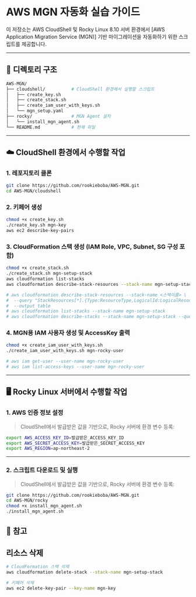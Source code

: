 # AWS MGN 자동화 실습 가이드

이 저장소는 AWS CloudShell 및 Rocky Linux 8.10 서버 환경에서 [AWS Application Migration Service (MGN)] 기반 마이그레이션을 자동화하기 위한 스크립트를 제공합니다.

---

## 📁 디렉토리 구조

```bash
AWS-MGN/
├── cloudshell/          # CloudShell 환경에서 실행할 스크립트
│   ├── create_key.sh
│   ├── create_stack.sh
│   ├── create_iam_user_with_keys.sh
│   └── mgn_setup.yaml
├── rocky/               # MGN Agent 설치
│   └── install_mgn_agent.sh
└── README.md            # 현재 파일
```

---

## ☁️ CloudShell 환경에서 수행할 작업

### 1. 레포지토리 클론
```bash
git clone https://github.com/rookieboba/AWS-MGN.git
cd AWS-MGN/cloudshell
```

### 2. 키페어 생성
```bash
chmod +x create_key.sh
./create_key.sh mgn-key
aws ec2 describe-key-pairs
```

### 3. CloudFormation 스택 생성 (IAM Role, VPC, Subnet, SG 구성 포함)
```bash
chmod +x create_stack.sh
./create_stack.sh mgn-setup-stack
aws cloudformation list-stacks
aws cloudformation describe-stack-resources --stack-name mgn-setup-stack  --query "StackResources[*].{Type:ResourceType,LogicalId:LogicalResourceId,Status:ResourceStatus}"   --output table

# aws cloudformation describe-stack-resources --stack-name <스택이름> \
#  --query "StackResources[*].{Type:ResourceType,LogicalId:LogicalResourceId,Status:ResourceStatus}" \
#  --output table
# aws cloudformation list-stacks --stack-name mgn-setup-stack
# aws cloudformation describe-stacks --stack-name mgn-setup-stack --query "Stacks[0].StackStatus" --output text
```

### 4. MGN용 IAM 사용자 생성 및 AccessKey 출력
```bash
chmod +x create_iam_user_with_keys.sh
./create_iam_user_with_keys.sh mgn-rocky-user

# aws iam get-user --user-name mgn-rocky-user
# aws iam list-access-keys --user-name mgn-rocky-user
```

---


## 🖥️ Rocky Linux 서버에서 수행할 작업

### 1. AWS 인증 정보 설정
> CloudShell에서 발급받은 값을 기반으로, Rocky 서버에 환경 변수 등록:

```bash
export AWS_ACCESS_KEY_ID=발급받은_ACCESS_KEY_ID
export AWS_SECRET_ACCESS_KEY=발급받은_SECRET_ACCESS_KEY
export AWS_REGION=ap-northeast-2
```

---

### 2. 스크립트 다운로드 및 실행
> CloudShell에서 발급받은 값을 기반으로, Rocky 서버에 환경 변수 등록:

```bash
git clone https://github.com/rookieboba/AWS-MGN.git
cd AWS-MGN/rocky
chmod +x install_mgn_agent.sh
./install_mgn_agent.sh

```

## 🔗 참고

## 리소스 삭제

```bash
# CloudFormation 스택 삭제
aws cloudformation delete-stack --stack-name mgn-setup-stack

# 키페어 삭제
aws ec2 delete-key-pair --key-name mgn-key
```


